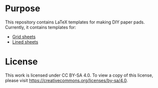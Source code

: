 # Purpose

This repository contains LaTeX templates for making DIY paper pads. Currently,
it contains templates for:

* [Grid sheets](grid)
* [Lined sheets](line)

# License

This work is licensed under CC BY-SA 4.0. To view a copy of this license, please
visit https://creativecommons.org/licenses/by-sa/4.0.
